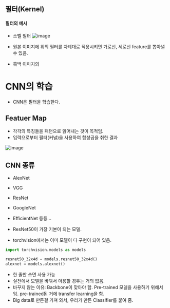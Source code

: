 ## 필터(Kernel)
#### 필터의 예시
-  소벨 필터
![image](https://user-images.githubusercontent.com/15938354/217469320-cfbabb13-7592-4155-8db7-d9b12adf871a.png)

- 원본 이미지에 위의 필터를 차례대로 적용시키면 가로선, 세로선 feature를 뽑아낼 수 있음. 

- 흑백 이미지의 

# CNN의 학습
- CNN은 필터을 학습한다.

## Featuer Map 
- 각각의 특징들을 패턴으로 읽어내는 것이 목적임.
- 입력으로부터 필터(커널)을 사용하여 합성곱을 취한 결과

![image](https://user-images.githubusercontent.com/15938354/217470269-b9bd9486-7f7c-463f-bc16-3b0d03d5a9a0.png)



## CNN 종류
- AlexNet
- VGG
- ResNet
- GoogleNet
- EfficientNet
등등...

- ResNet50이 가장 기본이 되는 모델.
- torchvision에서는 이미 모델이 다 구현이 되어 있음.


```python
import torchvision.models as models

resnet50_32x4d = models.resnet50_32x4d()
alexnet = models.alexnet()
```

- 한 줄만 쓰면 사용 가능
- 실전에서 모델을 바꿔서 아용할 경우는 거의 없음. 
- 바꾸지 않는 이유: Backbone이 맞아야 함. Pre-trained 모델을 사용하기 위해서임. pre-trained된 거에 transfer learning을 함. 
- Big data로 만든걸 가져 와서, 우리가 만든 Classifier를 붙여 줌. 
